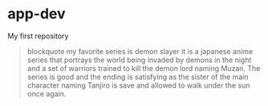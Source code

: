 # app-dev
My first repository
> blockquote my favorite series is demon slayer it is a japanese anime series that portrays the world being invaded by demons in the night and a set of warriors trained to kill the demon lord naming Muzan. The series is good and the ending is satisfying as the sister of the main character naming Tanjiro is save and allowed to walk under the sun once again.
